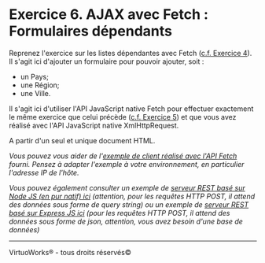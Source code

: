# Exercice 6. AJAX avec Fetch : Formulaires dépendants

Reprenez l'exercice sur les listes dépendantes avec Fetch ([c.f. Exercice 4](./exercice-4.md)). Il s'agit ici d'ajouter un formulaire pour pouvoir ajouter, soit :
* un Pays;
* une Région;
* une Ville.

Il s'agit ici d'utiliser l'API JavaScript native Fetch pour effectuer exactement le même exercice que celui précède ([c.f. Exercice 5](./exercice-5.md)) et que vous avez réalisé avec l'API JavaScript native XmlHttpRequest.

A partir d'un seul et unique document HTML.

*Vous pouvez vous aider de l'[exemple de client réalisé avec l'API Fetch](../exemples/clients/fetch.html) fourni. Pensez à adapter l'exemple à votre environnement, en particulier l'adresse IP de l'hôte.*

*Vous pouvez également consulter un exemple de [serveur REST basé sur Node JS (en pur natif) ici](../exemples/serveur-natif/vanilla-rest-server.js) (attention, pour les requêtes HTTP POST, il attend des données sous forme de query string) ou un exemple de [serveur REST basé sur Express JS ici](../exemples/serveur-express/express-rest-server.js) (pour les requêtes HTTP POST, il attend des données sous forme de json, attention, vous avez besoin d'une base de données)*

---

VirtuoWorks® - tous droits réservés©